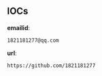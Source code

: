 
## IOCs

__emailid__:

```text
1821181277@qq.com
```
__url__:

```text
https://github.com/1821181277
```